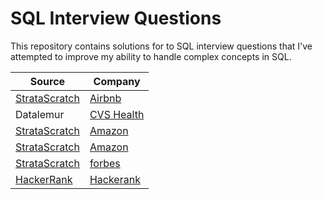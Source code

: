 # SQL Interview Questions

This repository contains solutions for to SQL interview questions that I've attempted to improve my ability to handle complex concepts in SQL.

| Source | Company | 
| -------- | -------- | 
| [StrataScratch](https://www.stratascratch.com/) | [Airbnb](https://github.com/Rejithadas/SQL-Interview-Question/blob/main/Airbnb.pdf) |
| Datalemur | [CVS Health](https://github.com/Rejithadas/StrataScratch-Forbes-SQL-Interview-Questions/files/10716426/CVS.Health.pdf)|
| [StrataScratch](https://www.stratascratch.com/) | [Amazon](https://github.com/Rejithadas/StrataScratch-Forbes-SQL-Interview-Questions/files/10716431/Amazon.2.pdf) |
| [StrataScratch](https://www.stratascratch.com/) | [Amazon](https://github.com/Rejithadas/StrataScratch-Forbes-SQL-Interview-Questions/files/10716433/Amazon.pdf) |
| [StrataScratch](https://www.stratascratch.com/) | [forbes](https://github.com/Rejithadas/StrataScratch-Forbes-SQL-Interview-Questions/files/10716444/forbes.pdf) |
| [HackerRank](https://www.hackerrank.com/) | [Hackerank](https://github.com/Rejithadas/StrataScratch-Forbes-SQL-Interview-Questions/files/10716447/Hackerank1.pdf)|




